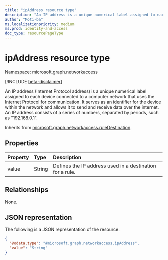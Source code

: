 ```yaml
---
title: "ipAddress resource type"
description: "An IP address is a unique numerical label assigned to each device connected to a computer network that uses the Internet Protocol for communication. It serves as an identifier for the device within the network and allows it to send and receive data over the internet. An IP address consists of a series of numbers, separated by periods, such as 192.168.0.1."
author: "Moti-ba"
ms.localizationpriority: medium
ms.prod: identity-and-access
doc_type: resourcePageType
---
```


# ipAddress resource type

Namespace: microsoft.graph.networkaccess

[!INCLUDE [beta-disclaimer](../../includes/beta-disclaimer.md)]

An IP address (Internet Protocol address) is a unique numerical label assigned to each device connected to a computer network that uses the Internet Protocol for communication. It serves as an identifier for the device within the network and allows it to send and receive data over the internet. An IP address consists of a series of numbers, separated by periods, such as "192.168.0.1".

Inherits from [microsoft.graph.networkaccess.ruleDestination](../resources/networkaccess-ruledestination.md).

## Properties
|Property|Type|Description|
|:---|:---|:---|
|value|String|Defines the IP address used in a destination for a rule.|

## Relationships
None.

## JSON representation
The following is a JSON representation of the resource.
<!-- {
  "blockType": "resource",
  "@odata.type": "microsoft.graph.networkaccess.ipAddress"
}
-->
``` json
{
  "@odata.type": "#microsoft.graph.networkaccess.ipAddress",
  "value": "String"
}
```

